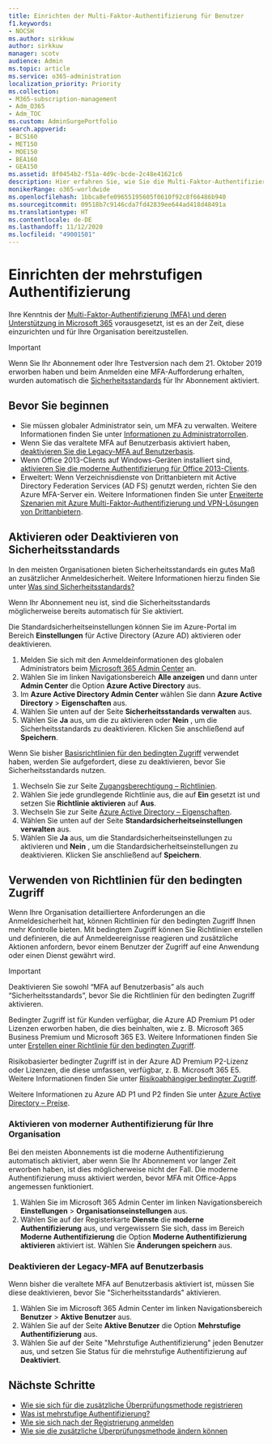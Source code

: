 ```yaml
---
title: Einrichten der Multi-Faktor-Authentifizierung für Benutzer
f1.keywords:
- NOCSH
ms.author: sirkkuw
author: sirkkuw
manager: scotv
audience: Admin
ms.topic: article
ms.service: o365-administration
localization_priority: Priority
ms.collection:
- M365-subscription-management
- Adm_O365
- Adm_TOC
ms.custom: AdminSurgePortfolio
search.appverid:
- BCS160
- MET150
- MOE150
- BEA160
- GEA150
ms.assetid: 8f0454b2-f51a-4d9c-bcde-2c48e41621c6
description: Hier erfahren Sie, wie Sie die Multi-Faktor-Authentifizierung für Ihre Organisation einrichten.
monikerRange: o365-worldwide
ms.openlocfilehash: 1bbca8efe09655195605f0610f92c8f66486b940
ms.sourcegitcommit: 09518b7c9146cda7fd42839ee644ad418d48491a
ms.translationtype: HT
ms.contentlocale: de-DE
ms.lasthandoff: 11/12/2020
ms.locfileid: "49001501"
---
```

# <a name="set-up-multi-factor-authentication"></a>Einrichten der mehrstufigen Authentifizierung

Ihre Kenntnis der [Multi-Faktor-Authentifizierung (MFA) und deren Unterstützung in Microsoft 365](multi-factor-authentication-microsoft-365.md) vorausgesetzt, ist es an der Zeit, diese einzurichten und für Ihre Organisation bereitzustellen.

> [!IMPORTANT]
> Wenn Sie Ihr Abonnement oder Ihre Testversion nach dem 21. Oktober 2019 erworben haben und beim Anmelden eine MFA-Aufforderung erhalten, wurden automatisch die [Sicherheitsstandards](https://docs.microsoft.com/azure/active-directory/fundamentals/concept-fundamentals-security-defaults) für Ihr Abonnement aktiviert.

## <a name="before-you-begin"></a>Bevor Sie beginnen

- Sie müssen globaler Administrator sein, um MFA zu verwalten. Weitere Informationen finden Sie unter [Informationen zu Administratorrollen](../add-users/about-admin-roles.md).
- Wenn Sie das veraltete MFA auf Benutzerbasis aktiviert haben, [deaktivieren Sie die Legacy-MFA auf Benutzerbasis](#turn-off-legacy-per-user-mfa).
- Wenn Office 2013-Clients auf Windows-Geräten installiert sind, [aktivieren Sie die moderne Authentifizierung für Office 2013-Clients](https://docs.microsoft.com/microsoft-365/admin/security-and-compliance/enable-modern-authentication).
- Erweitert: Wenn Verzeichnisdienste von Drittanbietern mit Active Directory Federation Services (AD FS) genutzt werden, richten Sie den Azure MFA-Server ein. Weitere Informationen finden Sie unter [Erweiterte Szenarien mit Azure Multi-Faktor-Authentifizierung und VPN-Lösungen von Drittanbietern](https://docs.microsoft.com/azure/active-directory/authentication/howto-mfaserver-nps-vpn).

## <a name="turn-security-defaults-on-or-off"></a>Aktivieren oder Deaktivieren von Sicherheitsstandards

In den meisten Organisationen bieten Sicherheitsstandards ein gutes Maß an zusätzlicher Anmeldesicherheit. Weitere Informationen hierzu finden Sie unter [Was sind Sicherheitsstandards?](https://docs.microsoft.com/azure/active-directory/fundamentals/concept-fundamentals-security-defaults)

Wenn Ihr Abonnement neu ist, sind die Sicherheitsstandards möglicherweise bereits automatisch für Sie aktiviert.

Die Standardsicherheitseinstellungen können Sie im Azure-Portal im Bereich **Einstellungen** für Active Directory (Azure AD) aktivieren oder deaktivieren.

1. Melden Sie sich mit den Anmeldeinformationen des globalen Administrators beim [Microsoft 365 Admin Center](https://admin.microsoft.com) an.
2. Wählen Sie im linken Navigationsbereich **Alle anzeigen** und dann unter **Admin Center** die Option **Azure Active Directory** aus.
3. Im **Azure Active Directory Admin Center** wählen Sie dann **Azure Active Directory** \> **Eigenschaften** aus.
4. Wählen Sie unten auf der Seite **Sicherheitsstandards verwalten** aus.
5. Wählen Sie **Ja** aus, um die zu aktivieren oder **Nein** , um die Sicherheitsstandards zu deaktivieren. Klicken Sie anschließend auf **Speichern**.

Wenn Sie bisher [Basisrichtlinien für den bedingten Zugriff](https://docs.microsoft.com/azure/active-directory/conditional-access/concept-baseline-protection) verwendet haben, werden Sie aufgefordert, diese zu deaktivieren, bevor Sie Sicherheitsstandards nutzen.

1. Wechseln Sie zur Seite [Zugangsberechtigung – Richtlinien](https://portal.azure.com/#blade/Microsoft_AAD_IAM/ConditionalAccessBlade/Policies).
2. Wählen Sie jede grundlegende Richtlinie aus, die auf **Ein** gesetzt ist und setzen Sie **Richtlinie aktivieren** auf **Aus**.
3. Wechseln Sie zur Seite [Azure Active Directory – Eigenschaften](https://portal.azure.com/#blade/Microsoft_AAD_IAM/ActiveDirectoryMenuBlade/Properties).
4. Wählen Sie unten auf der Seite **Standardsicherheitseinstellungen verwalten** aus.
5. Wählen Sie **Ja** aus, um die Standardsicherheitseinstellungen zu aktivieren und **Nein** , um die Standardsicherheitseinstellungen zu deaktivieren. Klicken Sie anschließend auf **Speichern**.

## <a name="use-conditional-access-policies"></a>Verwenden von Richtlinien für den bedingten Zugriff

Wenn Ihre Organisation detailliertere Anforderungen an die Anmeldesicherheit hat, können Richtlinien für den bedingten Zugriff Ihnen mehr Kontrolle bieten. Mit bedingtem Zugriff können Sie Richtlinien erstellen und definieren, die auf Anmeldeereignisse reagieren und zusätzliche Aktionen anfordern, bevor einem Benutzer der Zugriff auf eine Anwendung oder einen Dienst gewährt wird.

> [!IMPORTANT]
> Deaktivieren Sie sowohl “MFA auf Benutzerbasis” als auch “Sicherheitsstandards”, bevor Sie die Richtlinien für den bedingten Zugriff aktivieren.

Bedingter Zugriff ist für Kunden verfügbar, die Azure AD Premium P1 oder Lizenzen erworben haben, die dies beinhalten, wie z. B. Microsoft 365 Business Premium und Microsoft 365 E3. Weitere Informationen finden Sie unter [Erstellen einer Richtlinie für den bedingten Zugriff](https://docs.microsoft.com/azure/active-directory/authentication/tutorial-enable-azure-mfa).

Risikobasierter bedingter Zugriff ist in der Azure AD Premium P2-Lizenz oder Lizenzen, die diese umfassen, verfügbar, z. B. Microsoft 365 E5. Weitere Informationen finden Sie unter [Risikoabhängiger bedingter Zugriff](https://docs.microsoft.com/azure/active-directory/conditional-access/howto-conditional-access-policy-risk).

Weitere Informationen zu Azure AD P1 und P2 finden Sie unter [Azure Active Directory – Preise](https://azure.microsoft.com/pricing/details/active-directory/).

### <a name="turn-on-modern-authentication-for-your-organization"></a>Aktivieren von moderner Authentifizierung für Ihre Organisation

Bei den meisten Abonnements ist die moderne Authentifizierung automatisch aktiviert, aber wenn Sie Ihr Abonnement vor langer Zeit erworben haben, ist dies möglicherweise nicht der Fall. Die moderne Authentifizierung muss aktiviert werden, bevor MFA mit Office-Apps angemessen funktioniert.

1. Wählen Sie im Microsoft 365 Admin Center im linken Navigationsbereich **Einstellungen** \> **Organisationseinstellungen** aus.
1. Wählen Sie auf der Registerkarte **Dienste** die **moderne Authentifizierung** aus, und vergewissern Sie sich, dass im Bereich **Moderne Authentifizierung** die Option **Moderne Authentifizierung aktivieren** aktiviert ist. Wählen Sie **Änderungen speichern** aus.

### <a name="turn-off-legacy-per-user-mfa"></a>Deaktivieren der Legacy-MFA auf Benutzerbasis

Wenn bisher die veraltete MFA auf Benutzerbasis aktiviert ist, müssen Sie diese deaktivieren, bevor Sie "Sicherheitsstandards" aktivieren.

1. Wählen Sie im Microsoft 365 Admin Center im linken Navigationsbereich **Benutzer** \> **Aktive Benutzer** aus.
1. Wählen Sie auf der Seite **Aktive Benutzer** die Option **Mehrstufige Authentifizierung** aus.
1. Wählen Sie auf der Seite "Mehrstufige Authentifizierung" jeden Benutzer aus, und setzen Sie Status für die mehrstufige Authentifizierung auf **Deaktiviert**.

## <a name="next-steps"></a>Nächste Schritte

- [Wie sie sich für die zusätzliche Überprüfungsmethode registrieren](https://support.microsoft.com/office/ace1d096-61e5-449b-a875-58eb3d74de14)
- [Was ist mehrstufige Authentifizierung?](https://support.microsoft.com/help/4577374/what-is-multifactor-authentication)
- [Wie sie sich nach der Registrierung anmelden](https://support.microsoft.com/office/2b856342-170a-438e-9a4f-3c092394d3cb)
- [Wie sie die zusätzliche Überprüfungsmethode ändern können](https://support.microsoft.com/office/956ec8d0-7081-4518-a701-f8414cc20831)
